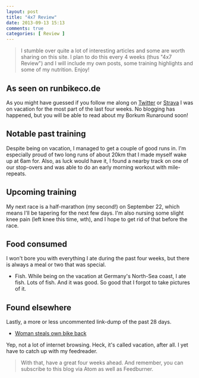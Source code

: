 ```yaml
---
layout: post
title: "4x7 Review"
date: 2013-09-13 15:13
comments: true
categories: [ Review ]
---
```

> I stumble over quite a lot of interesting articles and some are worth sharing
> on this site. I plan to do this every 4 weeks (thus "4x7 Review") and I will
> include my own posts, some training highlights and some of my nutrition.
> Enjoy!

## As seen on runbikeco.de

As you might have guessed if you follow me along on [Twitter](https://www.twitter.com/runbikecode)
or [Strava](http://www.strava.com/athletes/104888) I was on vacation for the most
part of the last four weeks. No blogging has happened, but you will be able to
read about my Borkum Runaround soon!

## Notable past training

Despite being on vacation, I managed to get a couple of good runs in. I'm
especially proud of two long runs of about 20km that I made myself wake up
at 6am for. Also, as luck would have it, I found a nearby track on one of our
stop-overs and was able to do an early morning workout with mile-repeats.

## Upcoming training

My next race is a half-marathon (my second!) on September 22, which means I'll
be tapering for the next few days. I'm also nursing some slight knee pain (left
knee this time, wth), and I hope to get rid of that before the race.

## Food consumed
I won't bore you with everything I ate during the past four weeks, but there is
always a meal or two that was special.

 * Fish. While being on the vacation at Germany's North-Sea coast, I ate fish. Lots of fish. And it was good. So good that I forgot to take pictures of it.

## Found elsewhere
Lastly, a more or less uncommented link-dump of the past 28 days.

 * [Woman steals own bike back](http://www.grindtv.com/outdoor/excursions/post/woman-steals-own-bike-back-from-thief/)

Yep, not a lot of internet browsing. Heck, it's called vacation, after all. I yet
have to catch up with my feedreader.

> With that, have a great four weeks ahead. And remember, you can subscribe to
> this blog via Atom as well as Feedburner.
